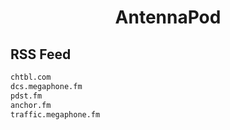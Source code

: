 


<h1 align="center">AntennaPod</h1>  


## RSS Feed


```html
chtbl.com
dcs.megaphone.fm
pdst.fm
anchor.fm
traffic.megaphone.fm
```  

<br>

